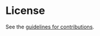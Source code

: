 # License

See the
[guidelines for contributions](https://github.com/FCBGP/FCBGP-BGPsec-Transition/blob/main/CONTRIBUTING.md).
